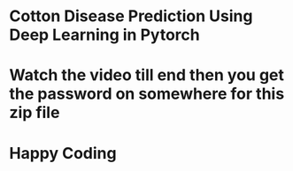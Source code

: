 # Cotton Disease Prediction Using Deep Learning in Pytorch

# Watch the video till end then you get the password on somewhere for this zip file 

# Happy Coding

